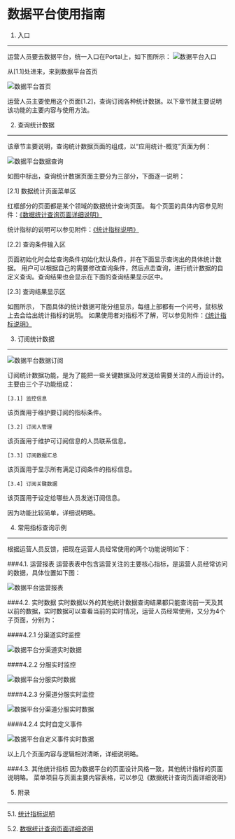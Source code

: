 数据平台使用指南
====================================


1. 入口
------------------------------------

运营人员要去数据平台，统一入口在Portal上，如下图所示：
![数据平台入口](images/Portal2DataPlatform.PNG)

从[1.1]处进来，来到数据平台首页

![数据平台首页](images\DataPlatformIndex.PNG)

运营人员主要使用这个页面[1.2]，查询订阅各种统计数据。以下章节就主要说明该功能的主要内容与使用方法。


2. 查询统计数据
------------------------------------

该章节主要说明，查询统计数据页面的组成，以“应用统计-概览”页面为例：

![数据平台数据查询](images\DataPlatformQuery.PNG)

如图中标出，查询统计数据页面主要分为三部分，下面逐一说明：

[2.1] 数据统计页面菜单区

红框部分的页面都是某个领域的数据统计查询页面。
每个页面的具体内容参见附件：<a href="./dataAnalysis.htm" target="_blank" >《数据统计查询页面详细说明》</a>

统计指标的说明可以参见附件：<a href="./operationindex.md" target="_blank">《统计指标说明》</a>

[2.2] 查询条件输入区

页面初始化时会给查询条件初始化默认条件，并在下面显示查询出的具体统计数据。
用户可以根据自己的需要修改查询条件，然后点击查询，进行统计数据的自定义查询。查询结果也会显示在下面的查询结果显示区中。

[2.3] 查询结果显示区

如图所示，
下面具体的统计数据可能分组显示，每组上部都有一个问号，鼠标放上去会给出统计指标的说明。
如果使用者对指标不了解，可以参见附件：<a href="./operationindex.md" target="_blank">《统计指标说明》</a>


3. 订阅统计数据
--------------------------------------

![数据平台数据订阅](images\DataPlatformSubscription.PNG)

订阅统计数据功能，是为了能把一些关键数据及时发送给需要关注的人而设计的。
主要由三个子功能组成：

	[3.1] 监控信息
该页面用于维护要订阅的指标条件。

	[3.2] 订阅人管理
该页面用于维护可订阅信息的人员联系信息。

	[3.3] 订阅数据汇总
该页面用于显示所有满足订阅条件的指标信息。

	[3.4] 订阅关键数据
该页面用于设定给哪些人员发送订阅信息。

因为功能比较简单，详细说明略。

4. 常用指标查询示例
------------------------------------
根据运营人员反馈，把现在运营人员经常使用的两个功能说明如下：

###4.1. 运营报表
运营表表中包含运营关注的主要核心指标，是运营人员经常访问的数据，具体位置如下图：

![数据平台运营报表](images\DataPlatformBusinessReport.PNG)

###4.2. 实时数据
实时数据以外的其他统计数据查询结果都只能查询前一天及其以前的数据，实时数据可以查看当前的实时情况，运营人员经常使用，又分为4个子页面，分别为：

####4.2.1 分渠道实时监控

![数据平台分渠道实时数据](images\DataPlatformRealtimeDataPerChannel.PNG)

####4.2.2 分服实时监控

![数据平台分服实时数据](images\DataPlatformRealtimeDataPerServer.PNG)

####4.2.3 分渠道分服实时监控

![数据平台分渠道分服实时数据](images\DataPlatformRealtimeDataPerChannelPerServer.PNG)

####4.2.4 实时自定义事件

![数据平台自定义事件实时数据](images\DataPlatformRealtimeDataCustomEvent.PNG)

以上几个页面内容与逻辑相对清晰，详细说明略。

###4.3. 其他统计指标
因为数据平台的页面设计风格一致，其他统计指标的页面说明略。
菜单项目与页面主要内容表格，可以参见《数据统计查询页面详细说明》

5. 附录
------------------------------------

5.1. <a href="./operationindex.md" target="_blank">统计指标说明</a>

5.2. <a href="./dataAnalysis.htm" target="_blank" >数据统计查询页面详细说明</a>
